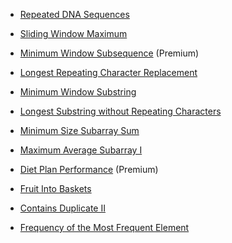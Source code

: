 - [Repeated DNA Sequences](https://leetcode.com/problems/repeated-dna-sequences/)
    
- [Sliding Window Maximum](https://leetcode.com/problems/sliding-window-maximum/)
    
- [Minimum Window Subsequence](https://leetcode.com/problems/minimum-window-subsequence/) (Premium)
    
- [Longest Repeating Character Replacement](https://leetcode.com/problems/longest-repeating-character-replacement/)
    
- [Minimum Window Substring](https://leetcode.com/problems/minimum-window-substring/)
    
- [Longest Substring without Repeating Characters](https://leetcode.com/problems/longest-substring-without-repeating-characters/)
    
- [Minimum Size Subarray Sum](https://leetcode.com/problems/minimum-size-subarray-sum/)
    
- [Maximum Average Subarray I](https://leetcode.com/problems/maximum-average-subarray-i/)
    
- [Diet Plan Performance](https://leetcode.com/problems/diet-plan-performance/) (Premium)
    
- [Fruit Into Baskets](https://leetcode.com/problems/fruit-into-baskets/)
    
- [Contains Duplicate II](https://leetcode.com/problems/contains-duplicate-ii/)
    
- [Frequency of the Most Frequent Element](https://leetcode.com/problems/frequency-of-the-most-frequent-element/)